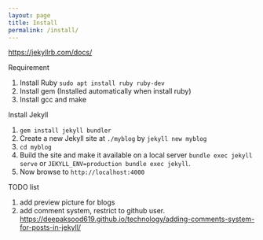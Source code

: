 ```yaml
---
layout: page
title: Install
permalink: /install/
---
```


<https://jekyllrb.com/docs/>

Requirement

1. Install Ruby `sudo apt install ruby ruby-dev`
2. Install gem (Installed automatically when install ruby)
3. Install gcc and make

Install Jekyll

1. `gem install jekyll bundler`
2. Create a new Jekyll site at `./myblog` by `jekyll new myblog`
3. `cd myblog`
4. Build the site and make it available on a local server
   `bundle exec jekyll serve` or `JEKYLL_ENV=production bundle exec jekyll`.
5. Now browse to `http://localhost:4000`

TODO list

1. add preview picture for blogs
2. add comment system, restrict to github user.
   <https://deepaksood619.github.io/technology/adding-comments-system-for-posts-in-jekyll/>